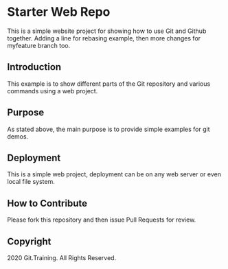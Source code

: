 # Starter Web Repo

This is a simple website project for 
showing how to use Git and Github together.  Adding a line for rebasing example, then more
changes for myfeature branch too.

## Introduction
This example is to show different parts of the Git 
repository and various commands using a web project.

## Purpose

As stated above, the main purpose is to provide 
simple examples for git demos.

## Deployment
This is a simple web project, deployment can be on any web server
or even local file system.

## How to Contribute
Please fork this repository and then issue Pull Requests for review.

## Copyright
2020 Git.Training.  All Rights Reserved.